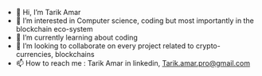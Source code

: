 - 👋 Hi, I’m Tarik Amar
- 👀 I’m interested in Computer science, coding but most importantly in the blockchain eco-system
- 🌱 I’m currently learning about coding  
- 💞️ I’m looking to collaborate on every project related to crypto-currencies, blockchains
- 📫 How to reach me : Tarik Amar in linkedin, Tarik.amar.pro@gmail.com

<!---
tarikamar/tarikamar is a ✨ special ✨ repository because its `README.md` (this file) appears on your GitHub profile.
You can click the Preview link to take a look at your changes.
--->
